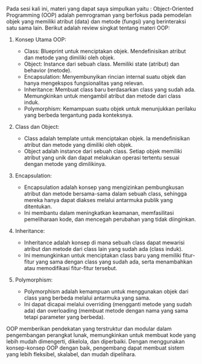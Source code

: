 Pada sesi kali ini, materi yang dapat saya simpulkan yaitu : 
Object-Oriented Programming (OOP) adalah pemrograman yang berfokus pada pemodelan objek yang memiliki atribut (data) dan metode (fungsi) yang berinteraksi satu sama lain. Berikut adalah review singkat tentang materi OOP:

1. Konsep Utama OOP:
   - Class: Blueprint untuk menciptakan objek. Mendefinisikan atribut dan metode yang dimiliki oleh objek.
   - Object: Instance dari sebuah class. Memiliki state (atribut) dan behavior (metode).
   - Encapsulation: Menyembunyikan rincian internal suatu objek dan hanya mengekspos fungsionalitas yang relevan.
   - Inheritance: Membuat class baru berdasarkan class yang sudah ada. Memungkinkan untuk mengambil atribut dan metode dari class induk.
   - Polymorphism: Kemampuan suatu objek untuk menunjukkan perilaku yang berbeda tergantung pada konteksnya.

2. Class dan Object:
   - Class adalah template untuk menciptakan objek. Ia mendefinisikan atribut dan metode yang dimiliki oleh objek.
   - Object adalah instance dari sebuah class. Setiap objek memiliki atribut yang unik dan dapat melakukan operasi tertentu sesuai dengan metode yang dimilikinya.

3. Encapsulation:
   - Encapsulation adalah konsep yang mengizinkan pembungkusan atribut dan metode bersama-sama dalam sebuah class, sehingga mereka hanya dapat diakses melalui antarmuka publik yang ditentukan.
   - Ini membantu dalam meningkatkan keamanan, memfasilitasi pemeliharaan kode, dan mencegah perubahan yang tidak diinginkan.

4. Inheritance:
   - Inheritance adalah konsep di mana sebuah class dapat mewarisi atribut dan metode dari class lain yang sudah ada (class induk).
   - Ini memungkinkan untuk menciptakan class baru yang memiliki fitur-fitur yang sama dengan class yang sudah ada, serta menambahkan atau memodifikasi fitur-fitur tersebut.

5. Polymorphism:
   - Polymorphism adalah kemampuan untuk menggunakan objek dari class yang berbeda melalui antarmuka yang sama.
   - Ini dapat dicapai melalui overriding (mengganti metode yang sudah ada) dan overloading (membuat metode dengan nama yang sama tetapi parameter yang berbeda).

OOP memberikan pendekatan yang terstruktur dan modular dalam pengembangan perangkat lunak, memungkinkan untuk membuat kode yang lebih mudah dimengerti, dikelola, dan diperbaiki. Dengan menggunakan konsep-konsep OOP dengan baik, pengembang dapat membuat sistem yang lebih fleksibel, skalabel, dan mudah dipelihara.